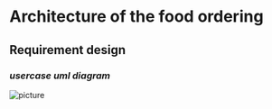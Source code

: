 # Architecture of the food ordering #
## Requirement design ##
### *usercase uml diagram* ###
![picture](https://app.creately.com/6dcb893b-32ce-49c0-a23f-9f2711ae9da6)
